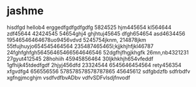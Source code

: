 # jashme
hisdfgd
hellob4
erggedfgdfgdfgdfg
5824525
hjm445654
kl564644
zdf45644
42424545
54654ghj4
ghjhtuj45645
dfgh654654
asd4634456
19546546464678uo9456vdvd
5245754jknm,
214878jkm
55tfujhuyjo654545464564
235487465465l;kjjkhjhfjkl46787
24fghfghfgh56456465466564646546
52dgfhjfhgjkhgfk
26mn,nb4321231
27gyut412545
28hohiih
45945856464
30ljkhkhjh654vfeddf
1gfhijk45tdedfgdf
2hjyj456dfd
23324544
6545646454564
rety456354
xfgvdfg4
656556556
578578578578787865
45645612
sdfgbdzfb
sdfrbdfv
xgfngjmcghjm
vsdfvdfbvADbv
vdfvSDFvlsdjfnvodf
